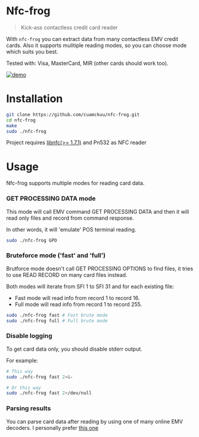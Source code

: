 # Nfc-frog
> Kick-ass contactless credit card reader

With `nfc-frog` you can extract data from many contactless EMV credit cards. Also it supports mulitiple reading modes, so you can choose mode which suits you best.

Tested with: Visa, MasterCard, MIR (other cards should work too).

[![demo](https://asciinema.org/a/ZaCFZU2x9EN5gCAEvogPn4YGm.svg)](https://asciinema.org/a/ZaCFZU2x9EN5gCAEvogPn4YGm?autoplay=1)

# Installation

```bash
git clone https://github.com/cuamckuu/nfc-frog.git
cd nfc-frog
make
sudo ./nfc-frog

```

Project requires [libnfc(>= 1.7.1)](https://github.com/nfc-tools/libnfc#installation) and Pn532 as NFC reader

# Usage

Nfc-frog supports multiple modes for reading card data.

### GET PROCESSING DATA mode

This mode will call EMV command GET PROCESSING DATA and then it will read only files and record from command response.

In other words, it will 'emulate' POS terminal reading.

```bash
sudo ./nfc-frog GPO
```

### Bruteforce mode ('fast' and 'full')

Brutforce mode doesn't call GET PROCESSING OPTIONS to find files, it tries to use READ RECORD on many card files instead.

Both modes will iterate from SFI 1 to SFI 31 and for each existing file:

- Fast mode will read info from record 1 to record 16.
- Full mode will read info from record 1 to record 255.

```bash
sudo ./nfc-frog fast # Fast brute mode
sudo ./nfc-frog full # Full brute mode
```

### Disable logging

To get card data only, you should disable stderr output.

For example:

```bash
# This way
sudo ./nfc-frog fast 2>&-

# Or this way
sudo ./nfc-frog fast 2>/dev/null
```

### Parsing results

You can parse card data after reading by using one of many online EMV decoders. I personally prefer [this one](http://www.emvlab.org/tlvutils/)
